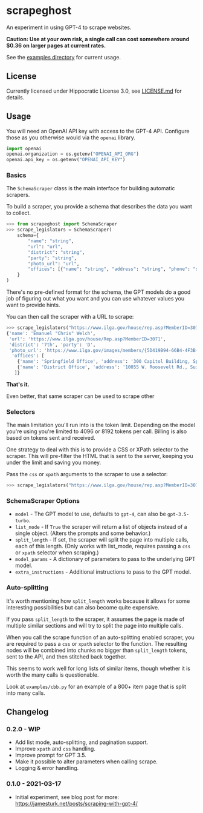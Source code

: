 # scrapeghost

An experiment in using GPT-4 to scrape websites.

**Caution: Use at your own risk, a single call can cost somewhere around $0.36 on larger pages at current rates.**

See the [examples directory](https://github.com/jamesturk/scrapeghost/tree/main/examples) for current usage.

## License

Currently licensed under Hippocratic License 3.0, see [LICENSE.md](LICENSE.md) for details.

## Usage

You will need an OpenAI API key with access to the GPT-4 API.  Configure those as you otherwise would via the `openai` library.

```python
import openai
openai.organization = os.getenv("OPENAI_API_ORG")
openai.api_key = os.getenv("OPENAI_API_KEY")
```

### Basics

The `SchemaScraper` class is the main interface for building automatic scrapers.

To build a scraper, you provide a schema that describes the data you want to collect.

```python
>>> from scrapeghost import SchemaScraper
>>> scrape_legislators = SchemaScraper(
    schema={
        "name": "string",
        "url": "url",
        "district": "string",
        "party": "string",
        "photo_url": "url",
        "offices": [{"name": "string", "address": "string", "phone": "string"}],
    }
)
```

There's no pre-defined format for the schema, the GPT models do a good job of figuring out what you want and you can use whatever values you want to provide hints.

You can then call the scraper with a URL to scrape:

```python
>>> scrape_legislators("https://www.ilga.gov/house/rep.asp?MemberID=3071")
{'name': 'Emanuel "Chris" Welch',
 'url': 'https://www.ilga.gov/house/Rep.asp?MemberID=3071',
 'district': '7th', 'party': 'D', 
 'photo_url': 'https://www.ilga.gov/images/members/{5D419B94-66B4-4F3B-86F1-BFF37B3FA55C}.jpg',
  'offices': [
    {'name': 'Springfield Office', 'address': '300 Capitol Building, Springfield, IL 62706', 'phone': '(217) 782-5350'},
    {'name': 'District Office', 'address': '10055 W. Roosevelt Rd., Suite E, Westchester, IL 60154', 'phone': '(708) 450-1000'}
   ]}
```

**That's it.**

Even better, that same scraper can be used to scrape other

### Selectors

The main limitation you'll run into is the token limit. Depending on the model you're using you're limited to 4096 or 8192 tokens per call. Billing is also based on tokens sent and received.

One strategy to deal with this is to provide a CSS or XPath selector to the scraper. This will pre-filter the HTML that is sent to the server, keeping you under the limit and saving you money.

Pass the `css` or `xpath` arguments to the scraper to use a selector:

```python
>>> scrape_legislators("https://www.ilga.gov/house/rep.asp?MemberID=3071", xpath="//table[1]")
```

### SchemaScraper Options

* `model` - The GPT model to use, defaults to `gpt-4`, can also be `gpt-3.5-turbo`.
* `list_mode` - If `True` the scraper will return a list of objects instead of a single object. (Alters the prompts and some behavior.)
* `split_length` - If set, the scraper will split the page into multiple calls, each of this length. (Only works with list_mode, requires passing a `css` or `xpath` selector when scraping.)
* `model_params` - A dictionary of parameters to pass to the underlying GPT model.
* `extra_instructions` - Additional instructions to pass to the GPT model.

### Auto-splitting

It's worth mentioning how `split_length` works because it allows for some interesting possibilities but can also become quite expensive.

If you pass `split_length` to the scraper, it assumes the page is made of multiple similar sections and will try to split the page into multiple calls.  

When you call the scrape function of an auto-splitting enabled scraper, you are required to pass a `css` or `xpath` selector to the function.  The resulting nodes will be combined into chunks no bigger than `split_length` tokens, sent to the API, and then stitched back together.

This seems to work well for long lists of similar items, though whether it is worth the many calls is questionable.

Look at `examples/cbb.py` for an example of a 800+ item page that is split into many calls.

## Changelog

### 0.2.0 - WIP

* Add list mode, auto-splitting, and pagination support.
* Improve `xpath` and `css` handling.
* Improve prompt for GPT 3.5.
* Make it possible to alter parameters when calling scrape.
* Logging & error handling.

### 0.1.0 - 2021-03-17

* Initial experiment, see blog post for more: <https://jamesturk.net/posts/scraping-with-gpt-4/>
